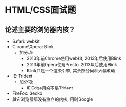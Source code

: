 # HTML/CSS面试题

## 论述主要的浏览器内核？
 * Safari: webkit
 * Chrome\Opera: Blink
    - 加分项:
      + 2013年前Chrome使用webkit, 2013年后使用Blink
      + 2013年前Opera使用Presto, 2013年后使用Blink
      + Blink只是一个渲染引擎, 其余部分尚未大幅改动
 * IE: Trident
    - 加分项:
      + IE Edge用的不是Trident
 * FireFox: Gecko
 * 其它浏览器都没有独立的内核, 用时Google